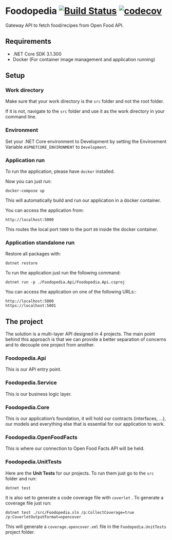 # Foodopedia [![Build Status](https://travis-ci.com/alopes2/Foodopedia.svg?token=Ez5vcDho5XVCHGCQaAoh&branch=master)](https://travis-ci.com/alopes2/Foodopedia) [![codecov](https://codecov.io/gh/alopes2/Foodopedia/branch/master/graph/badge.svg?token=KJ80GLW8IS)](https://codecov.io/gh/alopes2/Foodopedia)

Gateway API to fetch food/recipes from Open Food API.

## Requirements

* .NET Core SDK 3.1.300
* Docker (For container image management and application running)

## Setup

### Work directory

Make sure that your work directory is the `src` folder and not the root folder.

If it is not, navigate to the `src` folder and use it as the work directory in your command line.


### Environment

Set your .NET Core environment to Development by setting the Enviroement Variable `ASPNETCORE_ENVIRONMENT` to `Development`.

### Application run

To run the application, please have `docker` installed.

Now you can just run:

```
docker-compose up
```

This will automatically build and run our application in a docker container.

You can access the application from:

```
http://localhost:5000
```

This routes the local port `5000` to the port `80` inside the docker container.

### Application standalone run

Restore all packages with:

```
dotnet restore
```

To run the application just run the following command:

```
dotnet run -p ./Foodopedia.Api/Foodopedia.Api.csproj
```

You can access the application on one of the following URLs::

```
http://localhost:5000
https://localhost:5001
```

## The project

The solution is a multi-layer API designed in 4 projects.
The main point behind this approach is that we can provide a better separation of concerns and to decouple one project from another.

### Foodopedia.Api

This is our API entry point.

### Foodopedia.Service

This is our business logic layer.

### Foodopedia.Core

This is our application’s foundation, it will hold our contracts (interfaces, …), our models and everything else that is essential for our application to work.

### Foodopedia.OpenFoodFacts

This is where our connection to Open Food Facts API will be held.

### Foodopedia.UnitTests

Here are the **Unit Tests** for our projects. To run them just go to the `src` folder and run:

`dotnet test`

It is also set to generate a code coverage file with `coverlet` . To generate a coverage file just run:

`dotnet test ./src/Foodopedia.sln /p:CollectCoverage=true /p:CoverletOutputFormat=opencover`

This will generate a `coverage.opencover.xml` file in the `Foodopedia.UnitTests` project folder.